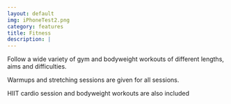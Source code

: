 ```yaml
---
layout: default
img: iPhoneTest2.png
category: features
title: Fitness
description: |
---
```


<p>Follow a wide variety of gym and bodyweight workouts of different lengths, aims and difficulties.</p>
<p>Warmups and stretching sessions are given for all sessions.</p>
<p>HIIT cardio session and bodyweight workouts are also included</p>
